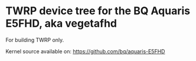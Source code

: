 TWRP device tree for the BQ Aquaris E5FHD, aka vegetafhd
========================================================

For building TWRP only.

Kernel source available on: https://github.com/bq/aquaris-E5FHD
